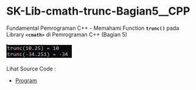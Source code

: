 # SK-Lib-cmath-trunc-Bagian5__CPP
Fundamental Pemrograman C++ - Memahami Function <code><b>trunc()</b></code> pada Library <code><b>&lt;cmath></b></code> di Pemrograman C++ (Bagian 5)<br><br>
<img src="https://github.com/RizkyKhapidsyah/SK-Lib-cmath-trunc-Bagian5__CPP/blob/master/SK-Lib-cmath-trunc-Bagian5__CPP/result/001.PNG"><br><br>
Lihat Source Code : <br>
- <a href="https://github.com/RizkyKhapidsyah/SK-Lib-cmath-trunc-Bagian5__CPP/blob/master/SK-Lib-cmath-trunc-Bagian5__CPP/Source.cpp">Program</a>
